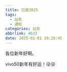 ```yaml
---
title: 已是2025
tags:
  - 站务
  - 通知
categories: 站务
abbrlink: 4633
date: 2025-01-01 19:28:45
---
```


各位新年好啊。

vivo50新年有好运！😜😜
